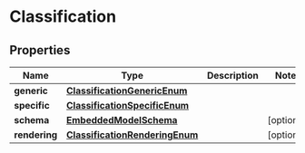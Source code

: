 
# Classification

## Properties
Name | Type | Description | Notes
------------ | ------------- | ------------- | -------------
**generic** | [**ClassificationGenericEnum**](ClassificationGenericEnum) |  | 
**specific** | [**ClassificationSpecificEnum**](ClassificationSpecificEnum) |  | 
**schema** | [**EmbeddedModelSchema**](EmbeddedModelSchema) |  |  [optional]
**rendering** | [**ClassificationRenderingEnum**](ClassificationRenderingEnum) |  |  [optional]




